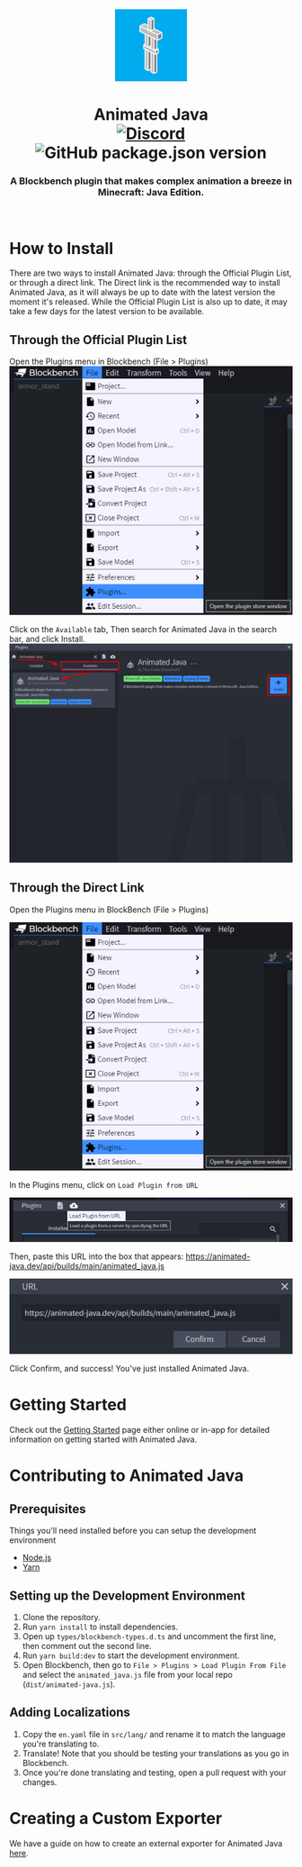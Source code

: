 <div align="center">
	<img src="https://raw.githubusercontent.com/Animated-Java/animated-java/main/src/assets/animated_java_icon.webp"/>
</div>
<h1 align="center">
	Animated Java
	<br>
	<a href="https://animated-java.dev/discord">
		<img src="https://img.shields.io/discord/785339959518953482?color=5865f2&label=Discord&style=flat" alt="Discord" />
	</a>
	<a>
		<img src="https://img.shields.io/github/package-json/v/animated-java/animated-java" alt="GitHub package.json version" />
	</a>
</h1>
<h3 align="center">
	A Blockbench plugin that makes complex animation a breeze in Minecraft: Java Edition.
</h3>
<br/>

# How to Install

There are two ways to install Animated Java: through the Official Plugin List, or through a direct link.
The Direct link is the recommended way to install Animated Java, as it will always be up to date with the latest version the moment it's released. While the Official Plugin List is also up to date, it may take a few days for the latest version to be available.

## Through the Official Plugin List

Open the Plugins menu in Blockbench (File > Plugins)
![Plugin Menu](https://raw.githubusercontent.com/Animated-Java/animated-java/experimental/src/assets/plugin_menu.png)

Click on the `Available` tab, Then search for Animated Java in the search bar, and click Install.
![Search](https://raw.githubusercontent.com/Animated-Java/animated-java/experimental/src/assets/search.png)

## Through the Direct Link

Open the Plugins menu in BlockBench (File > Plugins)

![Plugin Menu](https://raw.githubusercontent.com/Animated-Java/animated-java/main/src/assets/plugin_menu.png)

In the Plugins menu, click on `Load Plugin from URL`

![Load Plugin from URL](https://raw.githubusercontent.com/Animated-Java/animated-java/main/src/assets/load_plugin_from_url.png)

Then, paste this URL into the box that appears: https://animated-java.dev/api/builds/main/animated_java.js

![URL](https://raw.githubusercontent.com/Animated-Java/animated-java/main/src/assets/url.png)

Click Confirm, and success! You've just installed Animated Java.

# Getting Started

Check out the [Getting Started](https://animated-java.dev/docs/getting_started) page either online or in-app for detailed information on getting started with Animated Java.

# Contributing to Animated Java

## Prerequisites

Things you'll need installed before you can setup the development environment

-   [Node.js](https://nodejs.org/en/)
-   [Yarn](https://classic.yarnpkg.com/lang/en/docs/install/#windows-stable)

## Setting up the Development Environment

1. Clone the repository.
2. Run `yarn install` to install dependencies.
3. Open up `types/blockbench-types.d.ts` and uncomment the first line, then comment out the second line.
4. Run `yarn build:dev` to start the development environment.
5. Open Blockbench, then go to `File > Plugins > Load Plugin From File` and select the `animated_java.js` file from your local repo (`dist/animated-java.js`).

## Adding Localizations

1. Copy the `en.yaml` file in `src/lang/` and rename it to match the language you're translating to.
2. Translate! Note that you should be testing your translations as you go in Blockbench.
3. Once you're done translating and testing, open a pull request with your changes.

# Creating a Custom Exporter

We have a guide on how to create an external exporter for Animated Java [here](https://github.com/Animated-Java/animated-java-exporter-plugin-template).
